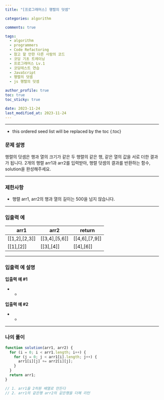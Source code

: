 ```yaml
---
title: "[프로그래머스] 행렬의 덧셈"

categories: algorithm

comments: true

tags:
  - algorithm
  - programmers
  - Code Refactoring
  - 참고 할 만한 다른 사람의 코드
  - 코딩 기초 트레이닝
  - 프로그래머스 Lv.1
  - 코딩테스트 연습
  - JavaScript
  - 행렬의 덧셈
  - js 행렬의 덧셈

author_profile: true
toc: true
toc_sticky: true

date: 2023-11-24
last_modified_at: 2023-11-24
---
```


---

<!-- prettier-ignore -->
* this ordered seed list will be replaced by the toc 
{:toc}

### 문제 설명

행렬의 덧셈은 행과 열의 크기가 같은 두 행렬의 같은 행, 같은 열의 값을 서로 더한 결과가 됩니다. 2개의 행렬 arr1과 arr2를 입력받아, 행렬 덧셈의 결과를 반환하는 함수, solution을 완성해주세요.

---

### 제한사항

- 행렬 arr1, arr2의 행과 열의 길이는 500을 넘지 않습니다.

---

### 입출력 예

| arr1          | arr2          | return        |
| ------------- | ------------- | ------------- |
| [[1,2],[2,3]] | [[3,4],[5,6]] | [[4,6],[7,9]] |
| [[1],[2]]     | [[3],[4]]     | [[4],[6]]     |

---

### 입출력 예 설명

**입출력 예 #1**

- -

**입출력 예 #2**

- -

---

### 나의 풀이

```jsx
function solution(arr1, arr2) {
  for (i = 0; i < arr1.length; i++) {
    for (j = 0; j < arr1[i].length; j++) {
      arr1[i][j] += arr2[i][j];
    }
  }
  return arr1;
}

// 1. arr1을 2차원 배열로 만든다
// 2. arr1의 같은행 arr2의 같은행을 더해 리턴
```
